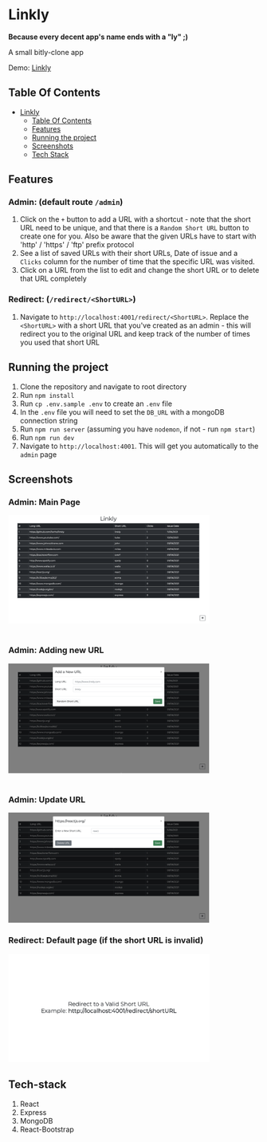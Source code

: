 # Linkly
**Because every decent app's name ends with a "ly" ;)**

A small bitly-clone app

Demo: [Linkly](https://linklly.herokuapp.com/)

## Table Of Contents
- [Linkly](#bitly)
  - [Table Of Contents](#table-of-contents)
  - [Features](#Features)
  - [Running the project](#running-the-project)
  - [Screenshots](#screenshots)
  - [Tech Stack](#tech-stack)

## Features
### Admin: (default route `/admin`)
1. Click on the `+` button to add a URL with a shortcut - note that the short URL need to be unique, and that there is a `Random Short URL` button to create one for you. Also be aware that the given URLs have to start with 'http' / 'https' / 'ftp' prefix protocol
2. See a list of saved URLs with their short URLs, Date of issue and a `Clicks` column for the number of time that the specific URL was visited.
3. Click on a URL from the list to edit and change the short URL or to delete that URL completely
### Redirect: (`/redirect/<ShortURL>`)
1. Navigate to `http://localhost:4001/redirect/<ShortURL>`. Replace the `<ShortURL>` with a short URL that you've created as an admin - this will redirect you to the original URL and keep track of the number of times you used that short URL


## Running the project

1. Clone the repository and navigate to root directory
2. Run `npm install`
3. Run `cp .env.sample .env` to create an `.env` file
4. In the `.env` file you will need to set the `DB_URL` with a mongoDB connection string
5. Run `npm run server` (assuming you have `nodemon`, if not - run `npm start`)
4. Run `npm run dev`
5. Navigate to `http://localhost:4001`. This will get you automatically to the `admin` page

## Screenshots
### Admin: Main Page

<img src="./assets/admin-main.png" alt="admin main page" width="80%" />
<br></br>

### Admin: Adding new URL

<img src="./assets/admin-post-url.png" alt="admin post url" width="80%" />
<br></br>

### Admin: Update URL

<img src="./assets/admin-update-url.png" alt="admin update url" width="80%" />

</br>

### Redirect: Default page (if the short URL is invalid)

<img src="./assets/redirect.png" alt="admin update url" width="80%" />

</br>

## Tech-stack
1. React
2. Express
3. MongoDB
4. React-Bootstrap
